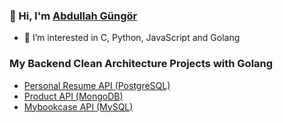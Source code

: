 

### 👋 Hi, I'm [Abdullah Güngör](https://www.linkedin.com/in/abdullahgungor/)

- 👀 I’m interested in C, Python, JavaScript and Golang


### My Backend Clean Architecture Projects with Golang
- [Personal Resume API (PostgreSQL)](https://github.com/aabdullahgungor/personel-resume-api)
- [Product API (MongoDB)](https://github.com/aabdullahgungor/product-api)
- [Mybookcase API (MySQL)](https://github.com/aabdullahgungor/mybookcase)


<!--
**aabdullahgungor/aabdullahgungor** is a ✨ _special_ ✨ repository because its `README.md` (this file) appears on your GitHub profile.
- 🚀#OpenToWork
- 🔭 I’m currently working on ...
- 👯 I’m looking to collaborate on ...
- 💬 Ask me about ...
- 😄 Pronouns: ...
- ⚡ Fun fact: ...
- 📫 How to reach me: 
- 🧑‍💼 I want to work as a Golang developer
- 🤔 I’m looking for help with Golang 
- 🌱 I’m currently learning C, Golang, JavaScript
![Github stats 2](https://github-readme-stats.vercel.app/api?username=aabdullahgungor&show_icons=true&theme=radical)
-->
